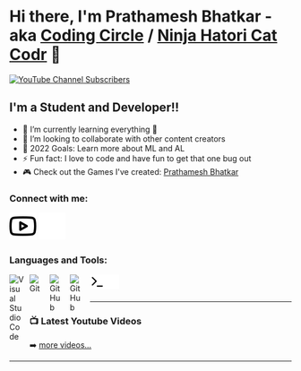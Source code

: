 # Hi there, I'm Prathamesh Bhatkar - aka [Coding Circle][youtube] / [Ninja Hatori Cat Codr][grepper] 👋 

[![YouTube Channel Subscribers](https://img.shields.io/youtube/channel/subscribers/UCDCHcqyeQgJ-jVSd6VJkbCw?logo=youtube&logoColor=red&style=for-the-badge)][youtube]


## I'm a Student and Developer!!

- 🌱 I’m currently learning everything 🤣
- 👯 I’m looking to collaborate with other content creators
- 🥅 2022 Goals: Learn more about ML and AL
- ⚡ Fun fact: I love to code and have fun to get that one bug out
- 🎮 Check out the Games I've created: [Prathamesh Bhatkar](https://prathamesh-bhatkar.itch.io/)

### Connect with me:

[![website](img/youtube-light.svg)](https://www.youtube.com/channel/UCHzOI93T5ZZ4TqYJqz6WmYQ#gh-light-mode-only)
[![website](img/youtube-dark.svg)](https://www.youtube.com/channel/UCHzOI93T5ZZ4TqYJqz6WmYQ#gh-dark-mode-only)
&nbsp;&nbsp;

### Languages and Tools:

[<img align="left" alt="Visual Studio Code" width="26px" src="https://cdn.jsdelivr.net/gh/devicons/devicon/icons/vscode/vscode-original.svg" style="padding-right:10px;" />]()
[<img align="left" alt="Git" width="26px" src="https://cdn.jsdelivr.net/gh/devicons/devicon/icons/git/git-original.svg" style="padding-right:10px;" />]()
[<img align="left" alt="GitHub" width="26px" src="https://user-images.githubusercontent.com/3369400/139447912-e0f43f33-6d9f-45f8-be46-2df5bbc91289.png" style="padding-right:10px;" />]()

[<img align="left" alt="GitHub" width="26px" src="https://user-images.githubusercontent.com/3369400/139448065-39a229ba-4b06-434b-bc67-616e2ed80c8f.png" style="padding-right:10px;" />]()
[<img align="left" alt="Terminal" width="26px" src="./img/terminal-light.svg" />](https://www.youtube.com/playlist?list=PLkwxH9e_vrAJ0WbEsFA9W3I1W-g_BTsbt#gh-light-mode-only)
[<img align="left" alt="Terminal" width="26px" src="./img/terminal-dark.svg" />](https://www.youtube.com/playlist?list=PLkwxH9e_vrAJ0WbEsFA9W3I1W-g_BTsbt#gh-dark-mode-only)

<br />
<br />

---

### 📺 Latest Youtube Videos

<!-- YOUTUBE:START -->
<!-- YOUTUBE:END -->

➡️ [more videos...](https://www.youtube.com/channel/UCHzOI93T5ZZ4TqYJqz6WmYQ)

---

[youtube]: https://youtube.com/codeSTACKr
[grepper]: https://www.codegrepper.com/profile/prathamesh-bhatkar
